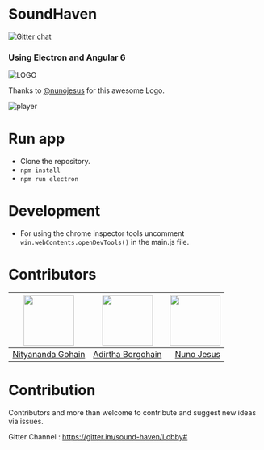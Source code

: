 # SoundHaven
[![Gitter chat](https://badges.gitter.im/gitterHQ/gitter.png)](https://gitter.im/sound-haven/Lobby#)
### Using Electron and Angular 6
![LOGO](./RepoAssets/Logo/mainLogo.png)


Thanks to [@nunojesus](https://github.com/nunojesus) for this awesome Logo.


![player](./RepoAssets/player.gif)
# Run app
* Clone the repository.
* `npm install`
* `npm run electron`

# Development
* For using the chrome inspector tools uncomment `win.webContents.openDevTools()` in the main.js file.

# Contributors
| <img src="https://avatars0.githubusercontent.com/u/26831659?s=460&v=4" width="100px;"/> | <img src="https://avatars1.githubusercontent.com/u/32612696?s=400&v=4" width="100px;"/> | <img src="https://avatars0.githubusercontent.com/u/34600369?s=400&v=4" width="100px;"/>|
| ------------- |:-------------:| -----:|
| [Nityananda Gohain](https://github.com/nityanandagohain) | [Adirtha Borgohain](https://github.com/AdirthaBorgohain) | [Nuno Jesus](https://github.com/nunojesus) |

# Contribution
Contributors and more than welcome to contribute and suggest new ideas via issues. 

Gitter Channel : https://gitter.im/sound-haven/Lobby#